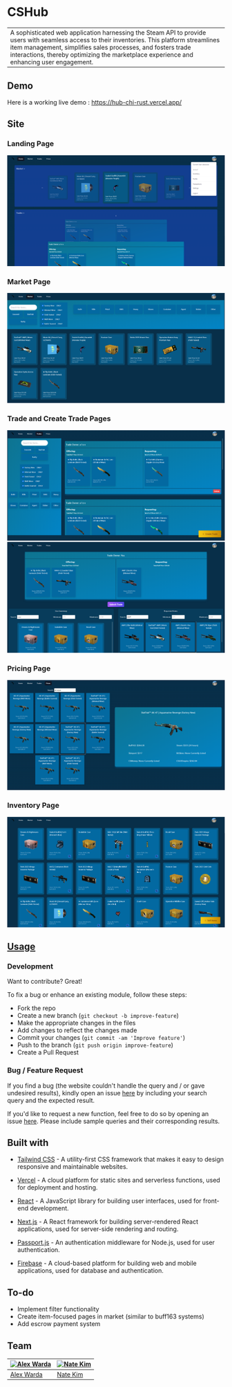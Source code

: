 # CSHub
<table>
<tr>
<td>
A sophisticated web application harnessing the Steam API to provide users with seamless access to their inventories. This platform streamlines item management, simplifies sales processes, and fosters trade interactions, thereby optimizing the marketplace experience and enhancing user engagement.
</td>
</tr>
</table>


## Demo
Here is a working live demo :  https://hub-chi-rust.vercel.app/


## Site

### Landing Page
![](site-images/home.png)

### Market Page
![](site-images/market.png)

### Trade and Create Trade Pages
![](site-images/trades.png)
![](site-images/create-trade.png)

### Pricing Page
![](site-images/prices.png)

### Inventory Page
![](site-images/inventory.png)

## [Usage](https://hub-chi-rust.vercel.app/) 

### Development
Want to contribute? Great!

To fix a bug or enhance an existing module, follow these steps:

- Fork the repo
- Create a new branch (`git checkout -b improve-feature`)
- Make the appropriate changes in the files
- Add changes to reflect the changes made
- Commit your changes (`git commit -am 'Improve feature'`)
- Push to the branch (`git push origin improve-feature`)
- Create a Pull Request 

### Bug / Feature Request

If you find a bug (the website couldn't handle the query and / or gave undesired results), kindly open an issue [here](https://github.com/alexsio03/hub/issues/new) by including your search query and the expected result.

If you'd like to request a new function, feel free to do so by opening an issue [here](https://github.com/alexsio03/hub/issues/new). Please include sample queries and their corresponding results.


## Built with 

- [Tailwind CSS](https://tailwindcss.com/) - A utility-first CSS framework that makes it easy to design responsive and maintainable websites.

- [Vercel](https://vercel.com/) - A cloud platform for static sites and serverless functions, used for deployment and hosting.

- [React](https://reactjs.org/) - A JavaScript library for building user interfaces, used for front-end development.

- [Next.js](https://nextjs.org/) - A React framework for building server-rendered React applications, used for server-side rendering and routing.

- [Passport.js](http://www.passportjs.org/) - An authentication middleware for Node.js, used for user authentication.

- [Firebase](https://firebase.google.com/) - A cloud-based platform for building web and mobile applications, used for database and authentication.



## To-do
- Implement filter functionality
- Create item-focused pages in market (similar to buff163 systems)
- Add escrow payment system

## Team

[![Alex Warda](https://avatars.githubusercontent.com/u/61218049?v=4)](https://github.com/alexsio03)  | [![Nate Kim](https://avatars.githubusercontent.com/u/66488714?v=4)](https://github.com/Nate-Kim)
---|---
[Alex Warda](https://github.com/alexsio03) |[Nate Kim](https://github.com/Nate-Kim)

